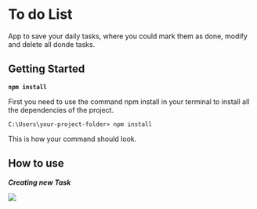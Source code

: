 # To do List

App to save your daily tasks, where you could mark them as done, modify and delete all donde tasks.

## Getting Started

**`npm install`**

First you need to use the command npm install in your terminal to install all the dependencies of the project.

    C:\Users\your-project-folder> npm install

This is how your command should look.

## How to use

***Creating new Task***

<img src='https://ibb.co/GFq7sY6'>
